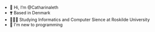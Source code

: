 - 👋 Hi, I’m @Catharinaleth
- ❣️ Based in Denmark
- 👩🏽‍💻 Studying Informatics and Computer Sience at Roskilde University 
- 👀 I'm new to programming 

<!---
Catharinaleth/Catharinaleth is a ✨ special ✨ repository because its `README.md` (this file) appears on your GitHub profile.
You can click the Preview link to take a look at your changes.
--->
